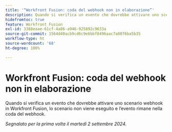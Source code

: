```yaml
---
title: '“Workfront Fusion: coda del webhook non in elaborazione”'
description: Quando si verifica un evento che dovrebbe attivare uno scenario webhook in Workfront Fusion, lo scenario non viene eseguito e l’evento rimane nella coda del webhook.
hidefromtoc: true
feature: Workfront Fusion
exl-id: 3388eaae-61cf-4a86-a946-925892c9633a
source-git-commit: 1564d40acb9cd6c9e6bbf8496aac7a8076ba5b35
workflow-type: ht
source-wordcount: '68'
ht-degree: 100%

---
```


# Workfront Fusion: coda del webhook non in elaborazione

Quando si verifica un evento che dovrebbe attivare uno scenario webhook in Workfront Fusion, lo scenario non viene eseguito e l’evento rimane nella coda del webhook.

_Segnalato per la prima volta il martedì 2 settembre 2024._
